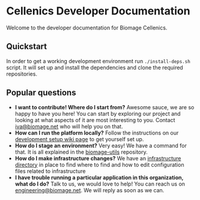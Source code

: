 Cellenics Developer Documentation
=================================

Welcome to the developer documentation for Biomage Cellenics.

Quickstart
----------

In order to get a working development environment run `./install-deps.sh` script. It will set up and install the dependencies and clone the required repositories.


Popular questions
-----------------

* __I want to contribute! Where do I start from?__ Awesome sauce, we are so happy to have you here! You can start by exploring our project and looking at what aspects of it are most interesting to you. Contact iva@biomage.net who will help you on that.
* __How can I run the platform locally?__ Follow the instructions on our [development setup wiki page](https://github.com/biomage-ltd/developer-docs/wiki/Cellenics-Development---Setup) to get yourself set up.
* __How do I stage an environment?__ Very easy! We have a command for that. It is all explained in the [biomage-utils](https://github.com/biomage-ltd/biomage-utils) repository.
* __How do I make infrastructure changes?__ We have an [infrastructure directory](https://github.com/biomage-ltd/developer-docs/blob/master/INFRASTRUCTURE.md#directory) in place to find where to find and how to edit configuration files related to infrastructure
* __I have trouble running a particular application in this organization, what do I do?__ Talk to us, we would love to help! You can reach us on engineering@biomage.net. We will reply as soon as we can.
